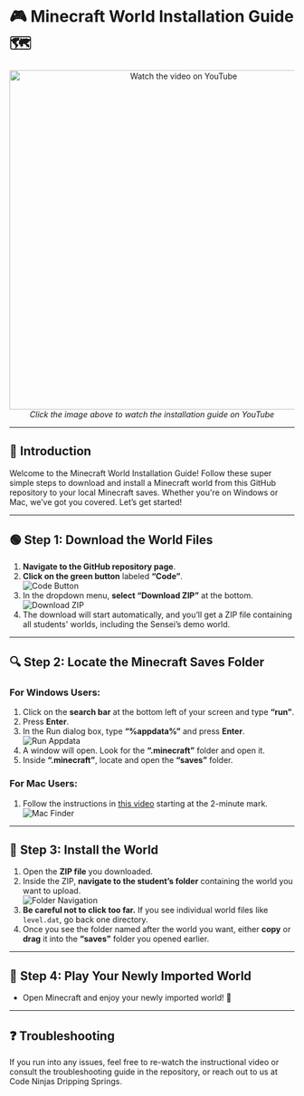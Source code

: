 
# 🎮 **Minecraft World Installation Guide** 🗺️

<p align="center">
  <a href="https://youtu.be/AWMMbPadJZo?si=1n3djm5O9jEm5Y5P">
    <img alt="Watch the video on YouTube" width="600">
  </a>
  <br>
  <i>Click the image above to watch the installation guide on YouTube</i>
</p>

---

## 📝 **Introduction**

Welcome to the Minecraft World Installation Guide! Follow these super simple steps to download and install a Minecraft world from this GitHub repository to your local Minecraft saves. Whether you're on Windows or Mac, we’ve got you covered. Let’s get started!

---

## 🟢 **Step 1: Download the World Files**

1. **Navigate to the GitHub repository page**.
2. **Click on the green button** labeled **“Code”**.  
   ![Code Button](https://user-images.githubusercontent.com/30524949/42738509-bb48a0d2-884e-11e8-91c2-9d2fcb8d0d5d.png)
3. In the dropdown menu, **select “Download ZIP”** at the bottom.  
   ![Download ZIP](https://user-images.githubusercontent.com/30524949/42738531-057b92a6-884f-11e8-9a7d-f8ed260fefbb.png)
4. The download will start automatically, and you’ll get a ZIP file containing all students' worlds, including the Sensei’s demo world.

---

## 🔍 **Step 2: Locate the Minecraft Saves Folder**

### **For Windows Users:**
1. Click on the **search bar** at the bottom left of your screen and type **“run”**.
2. Press **Enter**.
3. In the Run dialog box, type **“%appdata%”** and press **Enter**.  
   ![Run Appdata](https://user-images.githubusercontent.com/108450242/185257106-cb8dd70d-6b32-4d8e-bc63-21d4c1b3f68e.png)
4. A window will open. Look for the **“.minecraft”** folder and open it.
5. Inside **“.minecraft”**, locate and open the **“saves”** folder.

### **For Mac Users:**
1. Follow the instructions in [this video](https://www.youtube.com/watch?v=-oQ1VdUwAeA) starting at the 2-minute mark.  
   ![Mac Finder](https://user-images.githubusercontent.com/33564119/92601283-0f7ad800-f287-11ea-8ad8-8cbf7a68fc4e.png)

---

## 💾 **Step 3: Install the World**

1. Open the **ZIP file** you downloaded.
2. Inside the ZIP, **navigate to the student’s folder** containing the world you want to upload.  
   ![Folder Navigation](https://user-images.githubusercontent.com/108450242/185257319-319ab348-914b-46f1-89c6-2a6165423054.png)
3. **Be careful not to click too far.** If you see individual world files like `level.dat`, go back one directory.
4. Once you see the folder named after the world you want, either **copy** or **drag** it into the **“saves”** folder you opened earlier.

---

## 🚀 **Step 4: Play Your Newly Imported World**

- Open Minecraft and enjoy your newly imported world! 🎉

---

## ❓ **Troubleshooting**

If you run into any issues, feel free to re-watch the instructional video or consult the troubleshooting guide in the repository, or reach out to us at Code Ninjas Dripping Springs.

